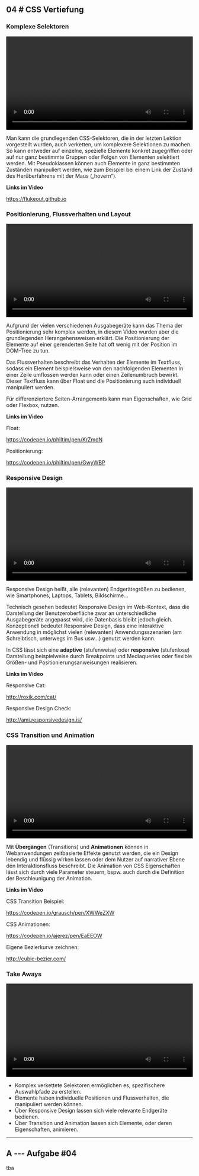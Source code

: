 ## **04 _#_** CSS Vertiefung

### Komplexe Selektoren
<video controls width="100%"> 
    <source src="https://lehre.gabriel-rausch.de/HFU/EIA1_SoSe20/L04/01_CSS_Komplexe_Selektoren.mp4" type="video/mp4"> 
    <a href="https://lehre.gabriel-rausch.de/HFU/EIA1_SoSe20/L04/01_CSS_Komplexe_Selektoren.mp4">Zum Video</a>
</video>

Man kann die grundlegenden CSS-Selektoren, die in der letzten Lektion vorgestellt wurden, auch verketten, um komplexere Selektionen zu machen. So kann entweder auf einzelne, spezielle Elemente konkret zugegriffen oder auf nur ganz bestimmte Gruppen oder Folgen von Elementen selektiert werden. Mit Pseudoklassen können auch Elemente in ganz bestimmten Zuständen manipuliert werden, wie zum Beispiel bei einem Link der Zustand des Herüberfahrens mit der Maus („hovern“).

**Links im Video**

<a href="https://flukeout.github.io">https://flukeout.github.io</a>

### Positionierung, Flussverhalten und Layout
<video controls width="100%"> 
    <source src="https://lehre.gabriel-rausch.de/HFU/EIA1_SoSe20/L04/02_CSS_Flussverhalten_Positionierung.mp4" type="video/mp4"> 
    <a href="https://lehre.gabriel-rausch.de/HFU/EIA1_SoSe20/L04/02_CSS_Flussverhalten_Positionierung.mp4">Zum Video</a>
</video>

Aufgrund der vielen verschiedenen Ausgabegeräte kann das Thema der Positionierung sehr komplex werden, in diesem Video wurden aber die grundlegenden Herangehensweisen erklärt.
Die Positionierung der Elemente auf einer gerenderten Seite hat oft wenig mit der Position im DOM-Tree zu tun.

Das Flussverhalten beschreibt das Verhalten der Elemente im Textfluss, sodass ein Element beispielsweise von den nachfolgenden Elementen in einer Zeile umflossen werden kann oder einen Zeilenumbruch bewirkt. Dieser Textfluss kann über Float und die Positionierung auch individuell manipuliert werden.

Für differenziertere Seiten-Arrangements kann man Eigenschaften, wie Grid oder Flexbox, nutzen.

**Links im Video**

Float:

<a href="https://codepen.io/philtim/pen/KrZmdN">https://codepen.io/philtim/pen/KrZmdN</a>

Positionierung:

<a href="https://codepen.io/philtim/pen/GwyWBP">https://codepen.io/philtim/pen/GwyWBP</a>

### Responsive Design
<video controls width="100%"> 
    <source src="https://lehre.gabriel-rausch.de/HFU/EIA1_SoSe20/L04/03_Responsive_Design.mp4" type="video/mp4"> 
    <a href="https://lehre.gabriel-rausch.de/HFU/EIA1_SoSe20/L04/03_Responsive_Design.mp4">Zum Video</a>
</video>

Responsive Design heißt, alle (relevanten) Endgerätegrößen zu bedienen, wie Smartphones, Laptops, Tablets, Bildschirme...

Technisch gesehen bedeutet Responsive Design im Web-Kontext, dass die Darstellung der Benutzeroberfläche zwar an unterschiedliche Ausgabegeräte angepasst wird, die Datenbasis bleibt jedoch gleich. Konzeptionell bedeutet Responsive Design, dass eine interaktive Anwendung in möglichst vielen (relevanten) Anwendungsszenarien (am Schreibtisch, unterwegs im Bus usw...) genutzt werden kann. 

In CSS lässt sich eine **adaptive** (stufenweise) oder **responsive** (stufenlose) Darstellung beispielweise durch Breakpoints und Mediaqueries oder flexible Größen- und Positionierungsanweisungen realisieren.

**Links im Video**

Responsive Cat:

<a href="http://roxik.com/cat/">http://roxik.com/cat/</a>

Responsive Design Check:

<a href="http://ami.responsivedesign.is/">http://ami.responsivedesign.is/</a>

### CSS Transition und Animation
<video controls width="100%"> 
    <source src="https://lehre.gabriel-rausch.de/HFU/EIA1_SoSe20/L04/04_CSS_Transition_und_Animation.mp4" type="video/mp4"> 
    <a href="https://lehre.gabriel-rausch.de/HFU/EIA1_SoSe20/L04/04_CSS_Transition_und_Animation.mp4">Zum Video</a>
</video>

Mit **Übergängen** (Transitions) und **Animationen** können in Webanwendungen zeitbasierte Effekte genutzt werden, die ein Design lebendig und flüssig wirken lassen oder dem Nutzer auf narrativer Ebene den Interaktionsfluss beschreibt. Die Animation von CSS Eigenschaften lässt sich durch viele Parameter steuern, bspw. auch durch die Definition der Beschleunigung der Animation.

**Links im Video**

CSS Transition Beispiel:

<a href="https://codepen.io/grausch/pen/XWWeZXW">https://codepen.io/grausch/pen/XWWeZXW</a>

CSS Animationen:

<a href="https://codepen.io/ajerez/pen/EaEEOW">https://codepen.io/ajerez/pen/EaEEOW</a>

Eigene Bezierkurve zeichnen:

<a href="http://cubic-bezier.com/">http://cubic-bezier.com/</a>

### Take Aways
<video controls width="100%"> 
    <source src="https://lehre.gabriel-rausch.de/HFU/EIA1_SoSe20/L04/05_Take_Aways.mp4" type="video/mp4"> 
    <a href="https://lehre.gabriel-rausch.de/HFU/EIA1_SoSe20/L04/05_Take_Aways.mp4">Zum Video</a>
</video>

* Komplex verkettete Selektoren ermöglichen es, spezifischere Auswahlpfade zu erstellen.
* Elemente haben individuelle Positionen und Flussverhalten, die manipuliert werden können.
* Über Responsive Design lassen sich viele relevante Endgeräte bedienen.
* Über Transition und Animation lassen sich Elemente, oder deren Eigenschaften, animieren.

---

## **A _---_** Aufgabe #04

tba